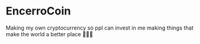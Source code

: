 # EncerroCoin
Making my own cryptocurrency so ppl can invest in me making things that make the world a better place 🤷🏾‍♂️
